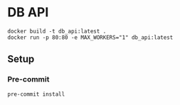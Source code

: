 # DB API

```
docker build -t db_api:latest .
docker run -p 80:80 -e MAX_WORKERS="1" db_api:latest
```

## Setup

### Pre-commit

```
pre-commit install
```

